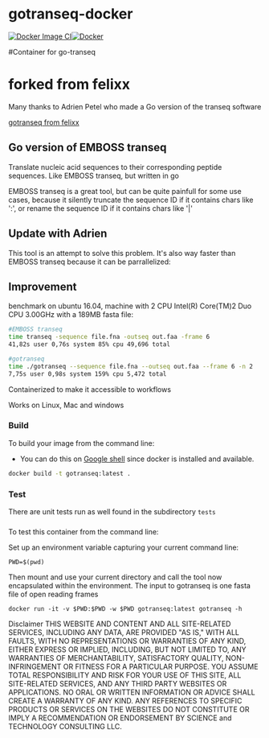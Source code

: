 # gotranseq-docker
[![Docker Image CI](https://github.com/adeslatt/gotranseq-docker/actions/workflows/docker-image.yml/badge.svg)](https://github.com/adeslatt/gotranseq-docker/actions/workflows/docker-image.yml)[![Docker](https://github.com/adeslatt/gotranseq-docker/actions/workflows/docker-publish.yml/badge.svg)](https://github.com/adeslatt/gotranseq-docker/actions/workflows/docker-publish.yml)

#Container for go-transeq

# forked from felixx

Many thanks to Adrien Petel who made a Go version of the transeq software

[gotranseq from felixx](https://github.com/feliixx/gotranseq)

## Go version of EMBOSS transeq

Translate nucleic acid sequences to their corresponding peptide sequences. Like EMBOSS transeq, but written in go

EMBOSS transeq is a great tool, but can be quite painfull for some use cases, because it silently truncate the sequence ID if it contains chars like ':', or rename the sequence ID if it contains chars like '|'


## Update with Adrien

This tool is an attempt to solve this problem. It's also way faster than EMBOSS transeq because it can be parrallelized:

## Improvement

benchmark on ubuntu 16.04, machine with 2 CPU Intel(R) Core(TM)2 Duo CPU 3.00GHz with a 189MB fasta file:

```bash
#EMBOSS transeq
time transeq -sequence file.fna -outseq out.faa -frame 6  
41,82s user 0,76s system 85% cpu 49,696 total

#gotranseq
time ./gotranseq --sequence file.fna --outseq out.faa --frame 6 -n 2
7,75s user 0,98s system 159% cpu 5,472 total
```

Containerized to make it accessible to workflows

Works on Linux, Mac and windows

### Build

To build your image from the command line:
* You can do this on [Google shell](https://shell.cloud.google.com) since docker is installed and available.

```bash
docker build -t gotranseq:latest .
```

### Test

There are unit tests run as well found in the subdirectory `tests`


###
To test this container from the command line:

Set up an environment variable capturing your current command line:

```
PWD=$(pwd)
```

Then mount and use your current directory and call the tool now encapsulated within the environment. The input to gotranseq is one fasta file of open reading frames

```
docker run -it -v $PWD:$PWD -w $PWD gotranseq:latest gotranseq -h
```

Disclaimer
THIS WEBSITE AND CONTENT AND ALL SITE-RELATED SERVICES, INCLUDING ANY DATA, ARE PROVIDED "AS IS," WITH ALL FAULTS, WITH NO REPRESENTATIONS OR WARRANTIES OF ANY KIND, EITHER EXPRESS OR IMPLIED, INCLUDING, BUT NOT LIMITED TO, ANY WARRANTIES OF MERCHANTABILITY, SATISFACTORY QUALITY, NON-INFRINGEMENT OR FITNESS FOR A PARTICULAR PURPOSE. YOU ASSUME TOTAL RESPONSIBILITY AND RISK FOR YOUR USE OF THIS SITE, ALL SITE-RELATED SERVICES, AND ANY THIRD PARTY WEBSITES OR APPLICATIONS. NO ORAL OR WRITTEN INFORMATION OR ADVICE SHALL CREATE A WARRANTY OF ANY KIND. ANY REFERENCES TO SPECIFIC PRODUCTS OR SERVICES ON THE WEBSITES DO NOT CONSTITUTE OR IMPLY A RECOMMENDATION OR ENDORSEMENT BY SCIENCE and TECHNOLOGY CONSULTING LLC.

